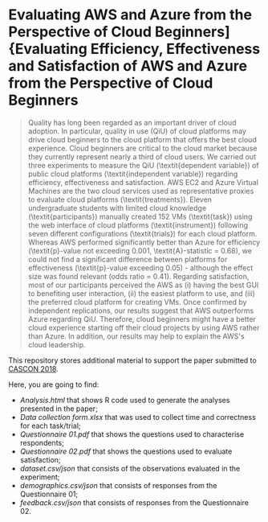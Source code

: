 # Evaluating AWS and Azure from the Perspective of Cloud Beginners]{Evaluating Efficiency, Effectiveness and Satisfaction of AWS and Azure from the Perspective of Cloud Beginners

> Quality has long been regarded as an important driver of cloud adoption. In particular, quality in use (QiU) of cloud platforms may drive cloud beginners to the cloud platform that offers the best cloud experience. Cloud beginners are critical to the cloud market because they currently represent nearly a third of cloud users. We carried out three experiments to measure the QiU (\textit{dependent variable}) of public cloud platforms (\textit{independent variable}) regarding efficiency, effectiveness and satisfaction. AWS EC2 and Azure Virtual Machines are the two cloud services used as representative proxies to evaluate cloud platforms (\textit{treatments}). Eleven undergraduate students with limited cloud knowledge (\textit{participants}) manually created 152 VMs (\textit{task}) using the web interface of cloud platforms (\textit{instrument}) following seven different configurations (\textit{trials}) for each cloud platform. Whereas AWS performed significantly better than Azure for efficiency (\textit{p}-value not exceeding 0.001, \textit{A}-statistic = 0.68), we could not find a significant difference between platforms for effectiveness (\textit{p}-value exceeding 0.05) - although the effect size was found relevant (odds ratio = 0.41). Regarding satisfaction, most of our participants perceived the AWS as (i) having the best GUI to benefiting user interaction, (ii) the easiest platform to use, and (iii) the preferred cloud platform for creating VMs. Once confirmed by independent replications, our results suggest that AWS outperforms Azure regarding QiU. Therefore, cloud beginners might have a better cloud experience starting off their cloud projects by using AWS rather than Azure. In addition, our results may help to explain the AWS's cloud leadership.

This repository stores additional material to support the paper submitted to [CASCON 2018](https://www-01.ibm.com/ibm/cas/cascon).

Here, you are going to find:

- _Analysis.html_ that shows R code used to generate the analyses presented in the paper;
- _Data collection form.xlsx_ that was used to collect time and correctness for each task/trial;
- _Questionnaire 01.pdf_ that shows the questions used to characterise respondents;
- _Questionnaire 02.pdf_ that shows the questions used to evaluate satisfaction;
- _dataset.csv/json_ that consists of the observations evaluated in the experiment;
- _demographics.csv/json_ that consists of responses from the Questionnaire 01;
- _feedback.csv/json_ that consists of responses from the Questionnaire 02.